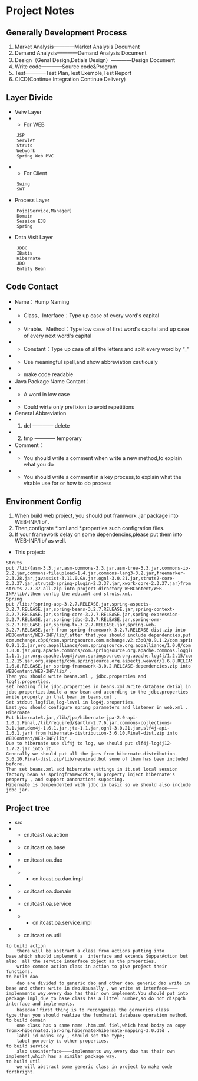 # Project Notes
## Generally Development Process
1) Market Analysis————Market Analysis Document
2) Demand Analysis————Demand Analysis Document
3) Design（Genal Design,Detials Design）————Design Document
4) Write code————Source code&Program
5) Test————Test Plan,Test Exemple,Test Report
6) CICD(Continue Integration Continue Delivery)
## Layer Divide
* Veiw Layer
* * For WEB
```
    JSP
    Servlet
    Struts
    Webwork
    Spring Web MVC
```
* * For Client
```
    Swing
    SWT
```
* Process Layer
```
    Pojo(Service,Manager)
    Domain
    Session EJB
    Spring
```
* Data Visit Layer
```
    JDBC
    IBatis
    Hibernate
    JDO
    Entity Bean
```
## Code Contact
* Name：Hump Naming
* * Class、Interface：Type up case of every word's capital 
* * Virable、Method：Type low case of first word's capital and up case of every next word's capital  
* * Constant：Type up case of all the letters and split every word by “_”
* * Use meaningful spell,and show abbreviation cautiously
* * make code readable
* Java Package Name Contact：
* * A word in low case
* * Could wirte only prefixion to avoid repetitions
* General Abbreviation
* 1) del ———— delete 
* 2) tmp ———— temporary 
* Comment：
* * You should write a comment when write a new method,to explain what you do
* * You should write a comment in a key process,to explain what the virable use for or how to do process
## Environment Config
1)  When build web project, you should put framwork .jar package into WEB-INF/lib/ .
2) Then,configrate *.xml and *.properties such configration files.
3) If your framework delay on some dependencies,please put them into WEB-INF/lib/ as well.
* This project:
```
Struts
put /lib/{asm-3.3.jar,asm-commons-3.3.jar,asm-tree-3.3.jar,commons-io-2.2.jar,commons-fileupload-1.4.jar,commons-lang3-3.2.jar,freemarker-2.3.28.jar,javassist-3.11.0.GA.jar,ognl-3.0.21.jar,struts2-core-2.3.37.jar,struts2-spring-plugin-2.3.37.jar,xwork-core-2.3.37.jar}from struts-2.3.37-all.zip into project diractory WEBContent/WEB-INF/lib/,then config the web.xml and struts.xml.
Spring
put /libs/{spring-aop-3.2.7.RELEASE.jar,spring-aspects-3.2.7.RELEASE.jar,spring-beans-3.2.7.RELEASE.jar,spring-context-3.2.7.RELEASE.jar,spring-core-3.2.7.RELEASE.jar,spring-expression-3.2.7.RELEASE.jar,spring-jdbc-3.2.7.RELEASE.jar,spring-orm-3.2.7.RELEASE.jar,spring-tx-3.2.7.RELEASE.jar,spring-web-3.2.7.RELEASE.jar} from spring-framework-3.2.7.RELEASE-dist.zip into WEBContent/WEB-INF/lib/,after that,you should include dependencies,put com.mchange.c3p0/com.springsource.com.mchange.v2.c3p0/0.9.1.2/com.springsource.com.mchange.v2.c3p0-0.9.1.2.jar,org.aopalliance/com.springsource.org.aopalliance/1.0.0/com.springsource.org.aopalliance-1.0.0.jar,org.apache.commons/com.springsource.org.apache.commons.logging/1.1.1/com.springsource.org.apache.commons.logging-1.1.1.jar,org.apache.log4j/com.springsource.org.apache.log4j/1.2.15/com.springsource.org.apache.log4j-1.2.15.jar,org.aspectj/com.springsource.org.aspectj.weaver/1.6.8.RELEASE/com.springsource.org.aspectj.weaver-1.6.8.RELEASE.jar spring-framework-3.0.2.RELEASE-dependencies.zip into WEBContent/WEB-INF/lib/ .
Then you should write beans.xml , jdbc.properties and log4j.properties.
set reading file jdbc.properties in beans.xml.Write database detial in jdbc.properties,build a new bean and according to the jdbc.properties write property in that bean in beans.xml .
Set stdout,logfile,log-level in log4j.properties.
Last,you should configure spring parameters and listener in web.xml .
Hibernate
Put hibernate3.jar,/lib/jpa/hibernate-jpa-2.0-api-1.0.1.Final,/lib/required/{antlr-2.7.6.jar,commons-collections-3.1.jar,dom4j-1.6.1.jar,jta-1.1.jar,ognl-3.0.21.jar,slf4j-api-1.6.1.jar} from hibernate-distribution-3.6.10.Final-dist.zip into WEBContent/WEB-INF/lib/ .
Due to hibernate use slf4j to log, we should put slf4j-log4j12-1.7.2.jar into it.
Generally we should put all the jars from hibernate-distribution-3.6.10.Final-dist.zip/lib/required,but some of them has been included before.
Then set beans.xml add hibernate settings in it,set local session factory bean as springframework's,in property inject hibernate's property , and support annonations suppoting.
Hibernate is denpendented with jdbc in basic so we should also include jdbc jar.
```
## Project tree
* src
* * cn.itcast.oa.action
* * cn.itcast.oa.base
* * cn.itcast.oa.dao
* * * cn.itcast.oa.dao.impl
* * cn.itcast.oa.domain
* * cn.itcast.oa.service
* * * cn.itcast.oa.service.impl
* * cn.itcast.oa.util
```
to build action
    there will be abstract a class from actions putting into base,which shuold implement a  interface and extends SupperAction but also  all the service interface object as the properties.
    write common action class in action to give project their functions.
to build dao
    dao are divided to generic dao and other dao，generic dao write in base and others write in dao.Ususally , we write at interface————implenments way,every dao has their own implement.You should put into package impl,due to base class has a littel number,so do not dispqch interface and implenments.
    basedao：first thing is to reconganize the gernerics class type,then you should realize the fundmatal database operation method.
to build domain
    one class has a same name .hbm.xml fiel,which head boday an copy from>>hibernate3.jar>org.hibernate>hibernate-mapping-3.0.dtd .
    label id mains key , should set the type;
    label porperty is other properties.
to build service
    also useinterface————implenments way,every dao has their own implement,which has a similar package way.
to build util
    we will abstract some generic class in project to make code forthright.
```